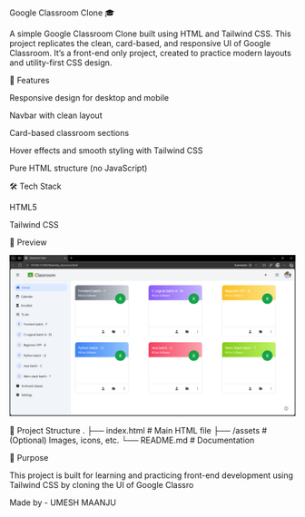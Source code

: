 Google Classroom Clone 🎓

A simple Google Classroom Clone built using HTML and Tailwind CSS. This project replicates the clean, card-based, and responsive UI of Google Classroom. It’s a front-end only project, created to practice modern layouts and utility-first CSS design.

🚀 Features

Responsive design for desktop and mobile

Navbar with clean layout

Card-based classroom sections

Hover effects and smooth styling with Tailwind CSS

Pure HTML structure (no JavaScript)

🛠️ Tech Stack

HTML5

Tailwind CSS

📸 Preview

![App Screenshot](https://github.com/umeshmaanju01/GoogleClassroom/blob/b2d5b6cab5d38cf9c72a7087451e992fe9b00c3b/classroom.png.png)


📂 Project Structure
.
├── index.html     # Main HTML file
├── /assets        # (Optional) Images, icons, etc.
└── README.md      # Documentation


 

🎯 Purpose

This project is built for learning and practicing front-end development using Tailwind CSS by cloning the UI of Google Classro

Made by - UMESH MAANJU
